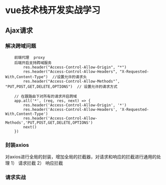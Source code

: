 # vue技术栈开发实战学习

## Ajax请求

### 解决跨域问题

```
    前端代理  proxy
    后端开启支持跨域服务  
        res.header("Access-Control-Allow-Origin", "*")
        res.header("Access-Control-Allow-Headers", "X-Requested-With,Content-Type")  //设置允许的请求头
        res.header("Access-Control-Allow-Methods"’, "PUT,POST,GET,DELETE,OPTIONS")  // 设置允许的请求方式 

    // 在跟路由下对所有的请求开启跨域
    app.all('*', (req, res, next) => {
        res.header('Access-Control-Allow-Origin', '*')
        res.header('Access-Control-Allow-Headers', 'X-Requested-With,Content-Type')
        res.header('Access-Control-Allow-Methods','PUT,POST,GET,DELETE,OPTIONS')
        next()
    })
```


### 封装axios
   对axios进行全局的封装，增加全局的拦截器，对请求和响应的拦截进行通用的处理 
    1） 请求拦截
    2） 响应拦截

### 请求实战

